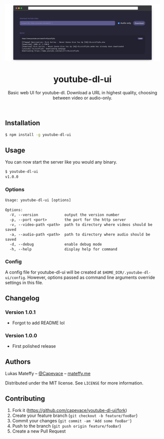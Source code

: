 <div align="center">
	<a href="https://mateffy.me/youtube-dl-ui">
		<img src="resources/screenshot.png">
	</a>
	<h1>youtube-dl-ui</h1>
	<p>
		Basic web UI for youtube-dl. Download a URL in highest quality, choosing between video or audio-only.
	</p>
</div>

<br>

## Installation
```sh
$ npm install -g youtube-dl-ui
```

## Usage
You can now start the server like you would any binary.
```sh
$ youtube-dl-ui
v1.0.0
```

### Options
```
Usage: youtube-dl-ui [options]

Options:
  -V, --version            output the version number
  -p, --port <port>        the port for the http server
  -v, --video-path <path>  path to directory where videos should be saved
  -a, --audio-path <path>  path to directory where audio should be saved
  -d, --debug              enable debug mode
  -h, --help               display help for command
```

### Config
A config file for youtube-dl-ui will be created at `$HOME_DIR/.youtube-dl-ui/config`. However, options passed as command line arguments override settings in this file.

## Changelog
### Version 1.0.1
- Forgot to add README lol

### Version 1.0.0
- First polished release

## Authors
Lukas Mateffy – [@Capevace](https://twitter.com/capevace) – [mateffy.me](https://mateffy.me)

Distributed under the MIT license. See `LICENSE` for more information.

## Contributing
1. Fork it (<https://github.com/capevace/youtube-dl-ui/fork>)
2. Create your feature branch (`git checkout -b feature/fooBar`)
3. Commit your changes (`git commit -am 'Add some fooBar'`)
4. Push to the branch (`git push origin feature/fooBar`)
5. Create a new Pull Request
